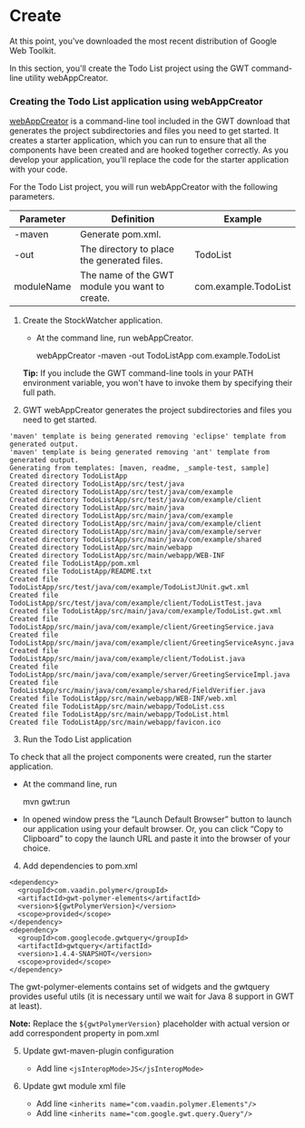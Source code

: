 Create
===

At this point, you've downloaded the most recent distribution of Google Web Toolkit.

In this section, you'll create the Todo List project using the GWT command-line utility webAppCreator.

### Creating the Todo List application using webAppCreator

[webAppCreator](http://www.gwtproject.org/doc/latest/RefCommandLineTools.html#webAppCreator) is a command-line tool included in the GWT download that generates the project subdirectories and files you need to get started. It creates a starter application, which you can run to ensure that all the components have been created and are hooked together correctly. As you develop your application, you'll replace the code for the starter application with your code.

For the Todo List project, you will run webAppCreator with the following parameters.

| Parameter  | Definition                                                                                                                                                                                                | Example |
| ---------- | --------------------------------------------------------------------------------------------------------------------------------------------------------------------------------------------------------- | ------- |
| -maven     | Generate pom.xml.                                                                                                                                                               |  |
| -out       | The directory to place the generated files.                                                                                                                                                               | TodoList |
| moduleName | The name of the GWT module you want to create.                                                                                                                                                            | com.example.TodoList |

1.  Create the StockWatcher application.
    *  At the command line, run webAppCreator.

        webAppCreator -maven -out TodoListApp com.example.TodoList

    **Tip:** If you include the GWT command-line tools in your PATH environment variable, you won't have to invoke them by specifying their full path.

2.  GWT webAppCreator generates the project subdirectories and files you need to get started.

```
'maven' template is being generated removing 'eclipse' template from generated output.
'maven' template is being generated removing 'ant' template from generated output.
Generating from templates: [maven, readme, _sample-test, sample]
Created directory TodoListApp
Created directory TodoListApp/src/test/java
Created directory TodoListApp/src/test/java/com/example
Created directory TodoListApp/src/test/java/com/example/client
Created directory TodoListApp/src/main/java
Created directory TodoListApp/src/main/java/com/example
Created directory TodoListApp/src/main/java/com/example/client
Created directory TodoListApp/src/main/java/com/example/server
Created directory TodoListApp/src/main/java/com/example/shared
Created directory TodoListApp/src/main/webapp
Created directory TodoListApp/src/main/webapp/WEB-INF
Created file TodoListApp/pom.xml
Created file TodoListApp/README.txt
Created file TodoListApp/src/test/java/com/example/TodoListJUnit.gwt.xml
Created file TodoListApp/src/test/java/com/example/client/TodoListTest.java
Created file TodoListApp/src/main/java/com/example/TodoList.gwt.xml
Created file TodoListApp/src/main/java/com/example/client/GreetingService.java
Created file TodoListApp/src/main/java/com/example/client/GreetingServiceAsync.java
Created file TodoListApp/src/main/java/com/example/client/TodoList.java
Created file TodoListApp/src/main/java/com/example/server/GreetingServiceImpl.java
Created file TodoListApp/src/main/java/com/example/shared/FieldVerifier.java
Created file TodoListApp/src/main/webapp/WEB-INF/web.xml
Created file TodoListApp/src/main/webapp/TodoList.css
Created file TodoListApp/src/main/webapp/TodoList.html
Created file TodoListApp/src/main/webapp/favicon.ico

```

3.  Run the Todo List application

To check that all the project components were created, run the starter application.

   *  At the command line, run
    
        mvn gwt:run
        
   *  In opened window press the “Launch Default Browser” button to launch our application using your default browser. Or, you can click “Copy to Clipboard” to copy the launch URL and paste it into the browser of your choice.

4.  Add dependencies to pom.xml

```
<dependency>
  <groupId>com.vaadin.polymer</groupId>
  <artifactId>gwt-polymer-elements</artifactId>
  <version>${gwtPolymerVersion}</version>
  <scope>provided</scope>
</dependency>
<dependency>
  <groupId>com.googlecode.gwtquery</groupId>
  <artifactId>gwtquery</artifactId>
  <version>1.4.4-SNAPSHOT</version>
  <scope>provided</scope>
</dependency>
```

The gwt-polymer-elements contains set of widgets and the gwtquery provides useful utils (it is necessary until we wait for Java 8 support in GWT at least).

**Note:** Replace the `${gwtPolymerVersion}` placeholder with actual version or add correspondent property in pom.xml

5.  Update gwt-maven-plugin configuration
    *  Add line `<jsInteropMode>JS</jsInteropMode>`
    
6.  Update gwt module xml file
    *  Add line `<inherits name="com.vaadin.polymer.Elements"/>`
    *  Add line `<inherits name="com.google.gwt.query.Query"/>`
